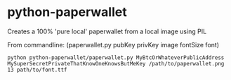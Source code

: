 # python-paperwallet
Creates a 100% 'pure local' paperwallet from a local image using PIL

From commandline: (paperwallet.py pubKey privKey image fontSize font)

    python python-paperwallet/paperwallet.py MyBtcOrWhateverPublicAddress MySuperSecretPrivateThatKnowOneKnowsButMeKey /path/to/paperwallet.png 13 path/to/font.ttf
